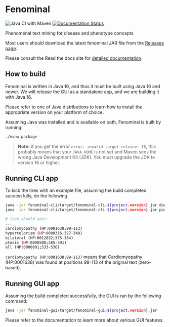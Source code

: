 # Fenominal

![Java CI with Maven](https://github.com/monarch-initiative/fenominal/workflows/Java%20CI%20with%20Maven/badge.svg)
[![Documentation Status](https://readthedocs.org/projects/fenominal/badge/?version=latest)](https://fenominal.readthedocs.io/en/latest/?badge=latest)


Phenomenal text mining for disease and phenotype concepts

Most users should download the latest fenominal JAR file from the [Releases page](https://github.com/monarch-initiative/fenominal/releases).

Please consult the Read the docs site for [detailed documentation](https://fenominal.readthedocs.io/en/latest).

## How to build

Fenominal is written in Java 16, and thus it must be built using Java 16 and newer. We will release the GUI as a standalone
app, and we are building it with Java 16.

Please refer to one of Java distributions to learn how to install the appropriate version on your platform of choice.

Assuming Java was installed and is available on path, Fenominal is built by running:

```bash
./mvnw package
```

> **Note:** if you get the error ``error: invalid target release: 16``, this probably means
that your `JAVA_HOME` is not set and Maven sees the wrong Java Development Kit (JDK). You must upgrade the JDK 
> to version 16 or higher. 


## Running CLI app

To kick the tires with an example file, assuming the build completed successfully, do the following
```bash
java -jar fenominal-cli/target/fenominal-cli-${project.version}.jar download
java -jar fenominal-cli/target/fenominal-cli-${project.version}.jar parse -i fenominal-cli/src/main/resources/noonan6vignette.txt 

# (you should see):
...
cardiomyopathy (HP:0001638;99-113)
hypertelorism (HP:0000316;327-340)
bilateral (HP:0012832;375-384)
ptosis (HP:0000508;385-391)
all (HP:0000001;533-536)
```

`cardiomyopathy (HP:0001638;99-113)` means that Cardiomyopathy (HP:0001638) 
was found at positions 99-113 of the original text (zero-based).

## Running GUI app

Assuming the build completed successfully, the GUI is ran by the following command: 

```bash
java -jar fenominal-gui/target/fenominal-gui-${project.version}.jar
```

Please refer to the documentation to learn more about various GUI features.
